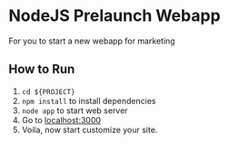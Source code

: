 NodeJS Prelaunch Webapp
=======================
For you to start a new webapp for marketing

How to Run
----------
1. `cd ${PROJECT}`
2. `npm install` to install dependencies
3. `node app` to start web server
4. Go to [localhost:3000][localhost]
5. Voila, now start customize your site.


[localhost]: localhost:3000